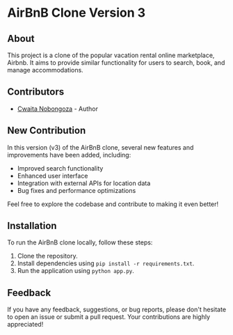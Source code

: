 # AirBnB Clone Version 3

## About
This project is a clone of the popular vacation rental online marketplace, Airbnb.
It aims to provide similar functionality for users to search, book, and manage accommodations.

## Contributors
- [Cwaita Nobongoza](https://github.com/cwait00) - Author

## New Contribution
In this version (v3) of the AirBnB clone, several new features and improvements have been added, including:
- Improved search functionality
- Enhanced user interface
- Integration with external APIs for location data
- Bug fixes and performance optimizations

Feel free to explore the codebase and contribute to making it even better!

## Installation
To run the AirBnB clone locally, follow these steps:
1. Clone the repository.
2. Install dependencies using `pip install -r requirements.txt`.
3. Run the application using `python app.py`.

## Feedback
If you have any feedback, suggestions, or bug reports, please don't hesitate to open an issue or 
submit a pull request. Your contributions are highly appreciated!
